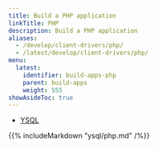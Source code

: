 ```yaml
---
title: Build a PHP application
linkTitle: PHP
description: Build a PHP application
aliases:
  - /develop/client-drivers/php/
  - /latest/develop/client-drivers/php/
menu:
  latest:
    identifier: build-apps-php
    parent: build-apps
    weight: 555
showAsideToc: true
---
```


<ul class="nav nav-tabs nav-tabs-yb">
  <li>
    <a href="#ysql" class="nav-link active" id="ysql-tab" data-toggle="tab" role="tab" aria-controls="ysql" aria-selected="false">
      <i class="icon-postgres" aria-hidden="true"></i>
      YSQL
    </a>
  </li>
</ul>

<div class="tab-content">
  <div id="ysql" class="tab-pane fade show active" role="tabpanel" aria-labelledby="ysql-tab">
    {{% includeMarkdown "ysql/php.md" /%}}
  </div>
</div>
